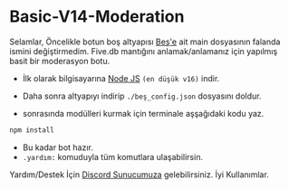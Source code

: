 # Basic-V14-Moderation

Selamlar, Öncelikle botun boş altyapısı [Beş'e](https://github.com/Bes-js) ait main dosyasının falanda ismini değiştirmedim. Five.db mantığını anlamak/anlamanız için yapılmış basit bir moderasyon botu.

- İlk olarak bilgisayarına [Node JS](https://nodejs.org/en/) `(en düşük v16)` indir.

- Daha sonra altyapıyı indirip `./beş_config.json` dosyasını doldur.
- sonrasında modülleri kurmak için terminale aşşağıdaki kodu yaz.

```diff
npm install
```
- Bu kadar bot hazır.
- `.yardım:` komuduyla tüm komutlara ulaşabilirsin.

Yardım/Destek İçin [Discord Sunucumuza](https://discord.gg/luppux) gelebilirsiniz. İyi Kullanımlar.
